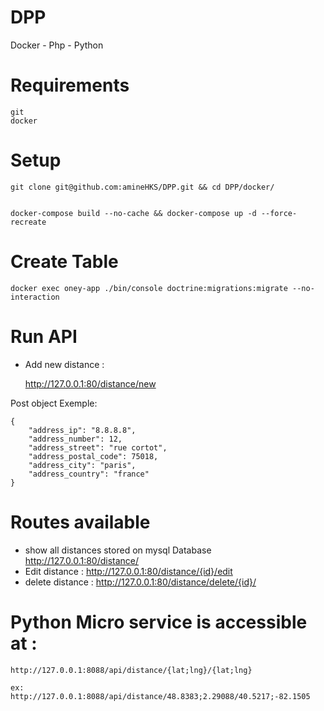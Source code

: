 # DPP
Docker - Php - Python

# Requirements


    git
    docker

# Setup

    git clone git@github.com:amineHKS/DPP.git && cd DPP/docker/ 


    docker-compose build --no-cache && docker-compose up -d --force-recreate

# Create Table

    docker exec oney-app ./bin/console doctrine:migrations:migrate --no-interaction

# Run API

- Add new distance : 

    http://127.0.0.1:80/distance/new

Post object Exemple:

    {
        "address_ip": "8.8.8.8",
        "address_number": 12,
        "address_street": "rue cortot",
        "address_postal_code": 75018,
        "address_city": "paris",
        "address_country": "france"
    }

# Routes available

- show all distances stored on mysql Database http://127.0.0.1:80/distance/
- Edit distance : http://127.0.0.1:80/distance/{id}/edit
- delete distance : http://127.0.0.1:80/distance/delete/{id}/

# Python Micro service is accessible at :

    http://127.0.0.1:8088/api/distance/{lat;lng}/{lat;lng}
    
    ex: http://127.0.0.1:8088/api/distance/48.8383;2.29088/40.5217;-82.1505
